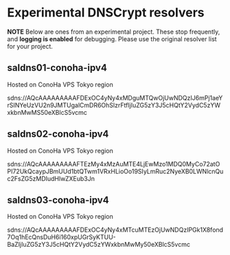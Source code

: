 # Experimental DNSCrypt resolvers

**NOTE** Below are ones from an experimental project. These stop frequently, and **logging is enabled** for debugging. Please use the original resolver list for your project.

## saldns01-conoha-ipv4

Hosted on ConoHa VPS Tokyo region

sdns://AQcAAAAAAAAAFDExOC4yNy4xMDguMTQwOjUwNDQzIJ6mPj1aeYrSINYeUzVU2n9JMTUgalCmDR6OhSlzrFtfIjIuZG5zY3J5cHQtY2VydC5zYWxkbnMwMS50eXBlcS5vcmc

## saldns02-conoha-ipv4

Hosted on ConoHa VPS Tokyo region

sdns://AQcAAAAAAAAAFTEzMy4xMzAuMTE4LjEwMzo1MDQ0MyCo72atOPI72UkQcaypJBmUUd1btQTwm1VRxHLioOo19SIyLmRuc2NyeXB0LWNlcnQuc2FsZG5zMDIudHlwZXEub3Jn

## saldns03-conoha-ipv4

Hosted on ConoHa VPS Tokyo region

sdns://AQcAAAAAAAAAFDExOC4yNy4xMTcuMTEzOjUwNDQzIPGk1X8fond7Oq1hEcQnsDuH6i160xpUGrSyKTUU-BaZIjIuZG5zY3J5cHQtY2VydC5zYWxkbnMwMy50eXBlcS5vcmc

